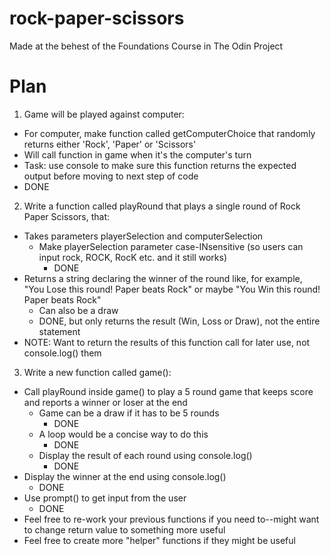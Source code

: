 # rock-paper-scissors
Made at the behest of the Foundations Course in The Odin Project

# Plan
1. Game will be played against computer:

- For computer, make function called getComputerChoice that randomly returns either 'Rock', 'Paper' or 'Scissors'
- Will call function in game when it's the computer's turn
- Task: use console to make sure this function returns the expected output before moving to next step of code
- DONE

2. Write a function called playRound that plays a single round of Rock Paper Scissors, that:

- Takes parameters playerSelection and computerSelection
    - Make playerSelection parameter case-INsensitive (so users can input rock, ROCK, RocK etc. and it still works)
        - DONE
- Returns a string declaring the winner of the round like, for example, "You Lose this round! Paper beats Rock" or maybe "You Win this round! Paper beats Rock"
    - Can also be a draw
    - DONE, but only returns the result (Win, Loss or Draw), not the entire statement
- NOTE: Want to return the results of this function call for later use, not console.log() them

3. Write a new function called game():

- Call playRound inside game() to play a 5 round game that keeps score and reports a winner or loser at the end
    - Game can be a draw if it has to be 5 rounds
        - DONE
    - A loop would be a concise way to do this
        - DONE
    - Display the result of each round using console.log()
        - DONE
- Display the winner at the end using console.log()
    - DONE
- Use prompt() to get input from the user
    - DONE
- Feel free to re-work your previous functions if you need to--might want to change return value to something more useful
- Feel free to create more "helper" functions if they might be useful